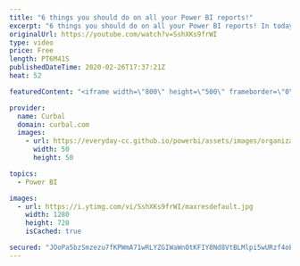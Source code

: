 ```yaml
---
title: "6 things you should do on all your Power BI reports!"
excerpt: "6 things you should do on all your Power BI reports! In today's video, I am going to show you 6 things you should do to make your reports easy to use and discover. What are your tips?  Here you can download all the pbix files: https://curbal.com/donwload-center  SUBSCRIBE to learn more about Power and"
originalUrl: https://youtube.com/watch?v=SshXKs9frWI
type: video
price: Free
length: PT6M41S
publishedDateTime: 2020-02-26T17:37:21Z
heat: 52

featuredContent: "<iframe width=\"800\" height=\"500\" frameborder=\"0\" src=\"https://www.youtube.com/embed/SshXKs9frWI\" allow=\"accelerometer; autoplay; encrypted-media; gyroscope; picture-in-picture\" allowfullscreen></iframe>"

provider:
  name: Curbal
  domain: curbal.com
  images:
    - url: https://everyday-cc.github.io/powerbi/assets/images/organizations/curbal.com-50x50.jpg
      width: 50
      height: 50

topics:
  - Power BI

images:
  - url: https://i.ytimg.com/vi/SshXKs9frWI/maxresdefault.jpg
    width: 1280
    height: 720
    isCached: true

secured: "JOoPa5bzSmzezu7fKPWmA71wRLYZGIWaWnOtKFIY8Nd8VtBLMlpi5wURzf4oE6XwsbJQV+OdLezurIr3KlOvUs5QBYgnApM9Xj0PDymio+xT4H4RQgZnK6qh9FnjNaCCPXBgnvHwoYpRhLRdaxq2kQj/CIa0eiUTGMTUXp6HmqxpnoNNvSlHdDcLbVbskRfIRKrT49fnZFIaY49x3p8pvHG0QqtA8mv/Xl0pNUpThUB/N/1mc1PHixqRfqthM+yzQqy8Blh3XFuUhmXXqwVYLUlG+3+pMsZD59E7l5pyVx2Y7kDAaHX2JqKOAHxWO+f2PrL2iDnI04gPYLzHYy9Frf34KZ8tLayxhC51G06DXT44nErwkOTE+edQqRSYLrSWdxb1WhHk+WquKb65ZjmVNmKcscWTi9o3rps/X/kIZvM=;RZxy9nRCdw4HzxWta8P2pQ=="
---
```



